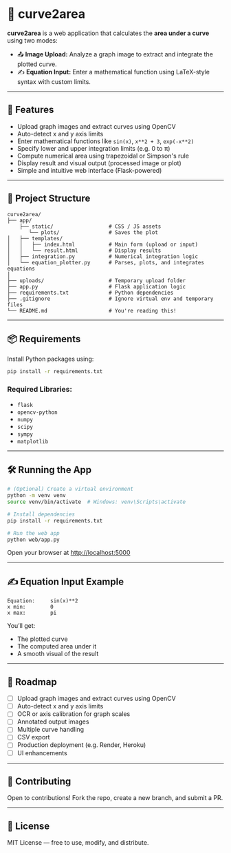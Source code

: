 # 📐 curve2area

**curve2area** is a web application that calculates the **area under a curve** using two modes:

- 📤 **Image Upload:** Analyze a graph image to extract and integrate the plotted curve.
- ✍️ **Equation Input:** Enter a mathematical function using LaTeX-style syntax with custom limits.

---

## 🚀 Features

- Upload graph images and extract curves using OpenCV
- Auto-detect x and y axis limits
- Enter mathematical functions like `sin(x)`, `x**2 + 3`, `exp(-x**2)`
- Specify lower and upper integration limits (e.g. 0 to π)
- Compute numerical area using trapezoidal or Simpson's rule
- Display result and visual output (processed image or plot)
- Simple and intuitive web interface (Flask-powered)

---

## 🧱 Project Structure

```
curve2area/
├── app/
    ├── static/                  # CSS / JS assets
       └── plots/                # Saves the plot
│   ├── templates/
│   │   ├── index.html           # Main form (upload or input)
│   │   └── result.html          # Display results
│   ├── integration.py           # Numerical integration logic
│   └── equation_plotter.py      # Parses, plots, and integrates equations
│
├── uploads/                     # Temporary upload folder
├── app.py                       # Flask application logic
├── requirements.txt             # Python dependencies
├── .gitignore                   # Ignore virtual env and temporary files
└── README.md                    # You're reading this!
```

---

## 📦 Requirements

Install Python packages using:

```bash
pip install -r requirements.txt
```

### Required Libraries:

- `flask`
- `opencv-python`
- `numpy`
- `scipy`
- `sympy`
- `matplotlib`

---

## 🛠️ Running the App

```bash
# (Optional) Create a virtual environment
python -m venv venv
source venv/bin/activate  # Windows: venv\Scripts\activate

# Install dependencies
pip install -r requirements.txt

# Run the web app
python web/app.py
```

Open your browser at [http://localhost:5000](http://localhost:5000)

---

## ✍️ Equation Input Example

```text
Equation:     sin(x)**2
x min:        0
x max:        pi
```

You’ll get:
- The plotted curve
- The computed area under it
- A smooth visual of the result

---

## 📌 Roadmap

- [ ] Upload graph images and extract curves using OpenCV
- [ ] Auto-detect x and y axis limits
- [ ] OCR or axis calibration for graph scales
- [ ] Annotated output images
- [ ] Multiple curve handling
- [ ] CSV export
- [ ] Production deployment (e.g. Render, Heroku)
- [ ] UI enhancements

---

## 🤝 Contributing

Open to contributions! Fork the repo, create a new branch, and submit a PR.

---

## 📜 License

MIT License — free to use, modify, and distribute.
```
